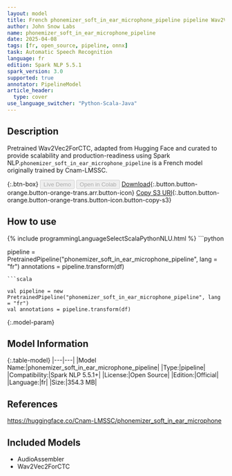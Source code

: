 ```yaml
---
layout: model
title: French phonemizer_soft_in_ear_microphone_pipeline pipeline Wav2Vec2ForCTC from Cnam-LMSSC
author: John Snow Labs
name: phonemizer_soft_in_ear_microphone_pipeline
date: 2025-04-08
tags: [fr, open_source, pipeline, onnx]
task: Automatic Speech Recognition
language: fr
edition: Spark NLP 5.5.1
spark_version: 3.0
supported: true
annotator: PipelineModel
article_header:
  type: cover
use_language_switcher: "Python-Scala-Java"
---
```


## Description

Pretrained Wav2Vec2ForCTC, adapted from Hugging Face and curated to provide scalability and production-readiness using Spark NLP.`phonemizer_soft_in_ear_microphone_pipeline` is a French model originally trained by Cnam-LMSSC.

{:.btn-box}
<button class="button button-orange" disabled>Live Demo</button>
<button class="button button-orange" disabled>Open in Colab</button>
[Download](https://s3.amazonaws.com/auxdata.johnsnowlabs.com/public/models/phonemizer_soft_in_ear_microphone_pipeline_fr_5.5.1_3.0_1744148340732.zip){:.button.button-orange.button-orange-trans.arr.button-icon}
[Copy S3 URI](s3://auxdata.johnsnowlabs.com/public/models/phonemizer_soft_in_ear_microphone_pipeline_fr_5.5.1_3.0_1744148340732.zip){:.button.button-orange.button-orange-trans.button-icon.button-copy-s3}

## How to use



<div class="tabs-box" markdown="1">
{% include programmingLanguageSelectScalaPythonNLU.html %}
```python

pipeline = PretrainedPipeline("phonemizer_soft_in_ear_microphone_pipeline", lang = "fr")
annotations =  pipeline.transform(df)   

```
```scala

val pipeline = new PretrainedPipeline("phonemizer_soft_in_ear_microphone_pipeline", lang = "fr")
val annotations = pipeline.transform(df)

```
</div>

{:.model-param}
## Model Information

{:.table-model}
|---|---|
|Model Name:|phonemizer_soft_in_ear_microphone_pipeline|
|Type:|pipeline|
|Compatibility:|Spark NLP 5.5.1+|
|License:|Open Source|
|Edition:|Official|
|Language:|fr|
|Size:|354.3 MB|

## References

https://huggingface.co/Cnam-LMSSC/phonemizer_soft_in_ear_microphone

## Included Models

- AudioAssembler
- Wav2Vec2ForCTC